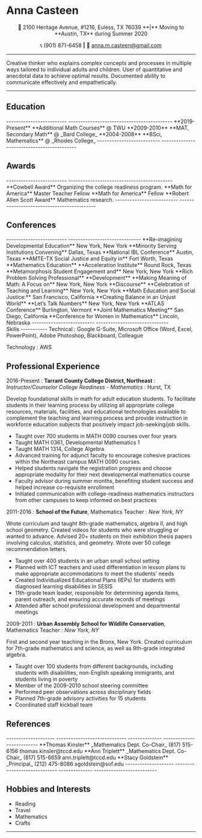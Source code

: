 Anna Casteen
============
<center class="address">
🏡 2100 Heritage Avenue, #1216, Euless, TX 76039 **|** Moving to **Austin, TX** during Summer 2020

📞 (901) 871-6458 **|** 📧 anna.m.casteen@gmail.com

</center>

----

<div class="fancy-summary">
Creative thinker who explains complex concepts and processes in multiple ways tailored
to individual adults and children. User of quantitative and anecdotal data to achieve
optimal results. Documented ability to communicate effectively and empathetically.
</div>

----

Education
---------


<div class="fancy-table">
-------------------------           -------------------------------------------
**2019-Present**                              **Additional Math Courses** @ TWU
**2009-2010**                           **MAT, Secondary Math** @ _Bard College_
**2004-2008**                           **BSci, Mathematics** @ _Rhodes College_
--------------------------          -------------------------------------------
</div>

Awards
--------------

<div class="fancy-table">
-------------------------           -------------------------------------------
**Cowbell Award**                     Organizing the college readiness program.
**Math for America**                                      Master Teacher Fellow
**Math for America**                                                     Fellow
**Robert Allen Scott Award**                              Mathematics research.
--------------------------          -------------------------------------------
</div>

Conferences
-------------

<div class="fancy-table">
-------------------------                    ------------------------------
**Re-imagining Developmental Education**                 New York, New York
**Minority Serving Institutions Convening**                   Dallas, Texas
**National IBL Conference**                                   Austin, Texas
**AMTE-TX Social Justice and Equity in**                  Fort Worth, Texas
**Mathematics Education**
**Acceleration Institute**                                Round Rock, Texas
**Metamorphosis Student Engagement and**                 New York, New York
**Rich Problem Solving Professional**
**Development**
**Making Meaning of Math: A Focus on**                   New York, New York
**Discourse**
**Celebration of Teaching and Learning**                 New York, New York
**Math Education and Social Justice:**            San Francisco, California
**Creating Balance in an Unjust World**
**Let’s Talk Numbers**                                   New York, New York
**ATLAS Conference**                                    Burlington, Vermont
**Joint Mathematics Meeting**                         San Diego, California
**Conference for Women in Mathematics**                   Lincoln, Nebraska
--------------------------                   ------------------------------
</div>
Skills
-----------
Technical
: Google G-Suite, Microsoft Office (Word, Excel, PowerPoint), Adobe Photoshop, Blackboard, Colleague

Technology
: AWS


Professional Experience
------------------------

2016-Present
: **Tarrant County College District, Northeast**
: _Instructor/Counselor College Readiness - Mathematics_
: Hurst, TX

Develop foundational skills in math for adult education students. To facilitate students in
their learning process by utilizing all appropriate college resources, materials, facilities,
and educational technologies available to complement the teaching and learning
process and provide instruction in workforce education subjects that positively impact
job-seeking/job skills.

* Taught over 700 students in MATH 0090 courses over four years
* Taught MATH 0361, Developmental Mathematics 1
* Taught MATH 1314, College Algebra
* Advanced training for adjunct faculty to encourage cohesive practices within the
Northeast campus MATH 0090 courses.
* Helped students navigate the registration progress and choose appropriate
modality for their next developmental mathematics course
* Faculty advisor during summer months, benefiting student success and helped
increase co-requisite enrollment
* Initiated communication with college-readiness mathematics instructors from
other campuses to keep informed on best practices

2011-2016
: **School of the Future**, Mathematics Teacher
: _New York, NY_

Wrote curriculum and taught 8th-grade mathematics, algebra II, and high school
geometry. Created videos for students who were struggling or wanted to advance.
Advised 20+ students on their exhibition thesis papers involving calculus, statistics, and
geometry. Wrote over 50 college recommendation letters.

* Taught over 400 students in an urban small school setting
* Planned with ICT teachers and used differentiation in lesson plans to make
appropriate accommodations to meet the students' needs
* Created Individualized Educational Plans (IEPs) for students with diagnosed
learning disabilities in SESIS
* 11th-grade team leader, responsible for determining agenda items, parent
outreach, and ensuring accurate records of meetings
* Attended after school professional development and departmental meetings

2009-2011
: **Urban Assembly School for Wildlife Conservation**, Mathematics Teacher
: _New York, NY_

First and second year teaching in the Bronx, New York. Created curriculum for 7th-grade
mathematics and science, as well as 9th-grade integrated algebra.

*  Taught over 100 students from different backgrounds, including students with
disabilities, non-English speaking immigrants, and students living in poverty
*  Member of the 2009-2010 school steering committee
*  Performed peer observations across disciplinary fields
*  Planned 7th-grade advisory activities for 15 students
*  Coordinated staff kickball team

References
-------------------------

<div class="fancy-table">
--------------------  ----------------------------- --------------  --------------------------
**Thomas Kinsler**    _Mathematics Dept. Co-Chair_  (817) 515-6156    thomas.kinsler@tccd.edu
**Ann Triplett**      _Mathematics Dept. Co-Chair_  (817) 515-6659    ann.triplett@tccd.edu
**Stacy Goldstein**   _Principal_                   (212) 475-8086    sgoldstein@sof.edu
--------------------  ----------------------------- --------------  --------------------------
</div>


Hobbies and Interests
----------------------

* Reading
* Travel
* Mathematics
* Crafts

----

